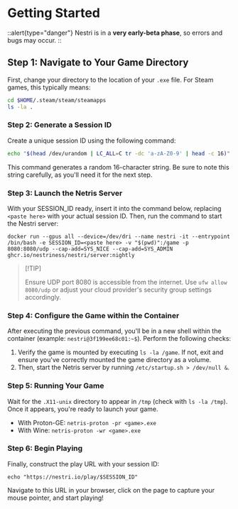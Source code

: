 # Getting Started

::alert{type="danger"}
Nestri is in a **very early-beta phase**, so errors and bugs may occur.
::


## Step 1: Navigate to Your Game Directory
First, change your directory to the location of your `.exe` file. For Steam games, this typically means:
```bash
cd $HOME/.steam/steam/steamapps
ls -la .
```
### Step 2: Generate a Session ID
Create a unique session ID using the following command:
```bash
echo "$(head /dev/urandom | LC_ALL=C tr -dc 'a-zA-Z0-9' | head -c 16)"
```
This command generates a random 16-character string. Be sure to note this string carefully, as you'll need it for the next step.
### Step 3: Launch the Netris Server
With your SESSION_ID ready, insert it into the command below, replacing `<paste here>` with your actual session ID. Then, run the command to start the Nestri server:
```
docker run --gpus all --device=/dev/dri --name nestri -it --entrypoint /bin/bash -e SESSION_ID=<paste here> -v "$(pwd)":/game -p 8080:8080/udp --cap-add=SYS_NICE --cap-add=SYS_ADMIN ghcr.io/nestriness/nestri/server:nightly
```
> \[!TIP]
>
> Ensure UDP port 8080 is accessible from the internet. Use `ufw allow 8080/udp` or adjust your cloud provider's security group settings accordingly.
### Step 4: Configure the Game within the Container
After executing the previous command, you'll be in a new shell within the container (example: `nestri@3f199ee68c01:~$`). Perform the following checks:
1. Verify the game is mounted by executing `ls -la /game`. If not, exit and ensure you've correctly mounted the game directory as a volume.
2. Then, start the Netris server by running `/etc/startup.sh > /dev/null &`.
### Step 5: Running Your Game
Wait for the `.X11-unix` directory to appear in `/tmp` (check with `ls -la /tmp`). Once it appears, you're ready to launch your game.
- With Proton-GE: `netris-proton -pr <game>.exe`
- With Wine: `netris-proton -wr <game>.exe`
### Step 6: Begin Playing
Finally, construct the play URL with your session ID:
```
echo "https://nestri.io/play/$SESSION_ID"
```
Navigate to this URL in your browser, click on the page to capture your mouse pointer, and start playing!


<!--
Nestri Node is easy to install using the provided installation script. Follow the steps below to get started.

 ## Installation

1. Download the installation script using `wget`:

```bash
wget https://github.com/nestriness/nestri/nestri-node-install.sh

```

2. Make the script executable:
```bash
chmod +x nestri-node-install.sh


```
3. Run the script to start the installation process:
```bash
./nestri-node-install.sh
```
::-->


